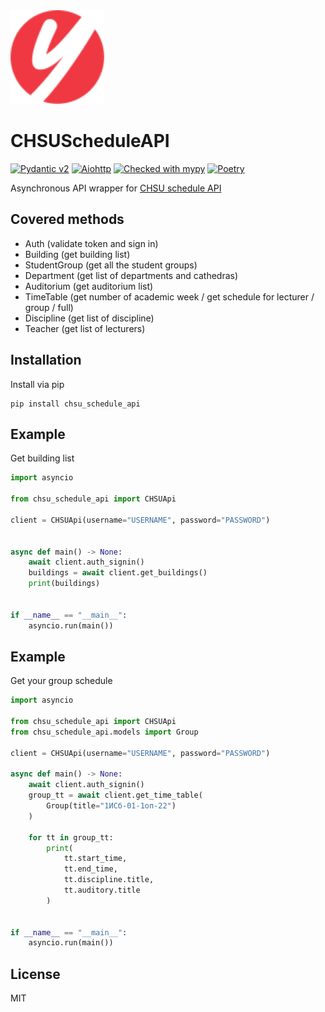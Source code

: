 <img src="https://raw.githubusercontent.com/vovchic17/static/main/src/logo.svg" alt="drawing" width="150"/>


# CHSUScheduleAPI
[![Pydantic v2](https://img.shields.io/endpoint?url=https://raw.githubusercontent.com/pydantic/pydantic/main/docs/badge/v2.json)](https://pydantic.dev)
[![Aiohttp](https://img.shields.io/badge/aiohttp-v3.9.3-2c5bb4?logo=aiohttp)](https://docs.aiohttp.org/en/stable/)
[![Checked with mypy](https://img.shields.io/endpoint?url=https://raw.githubusercontent.com/vovchic17/static/main/src/badges/mypy.json)](https://mypy-lang.org/)
[![Poetry](https://img.shields.io/endpoint?url=https://python-poetry.org/badge/v0.json)](https://python-poetry.org/)

Asynchronous API wrapper for [CHSU schedule API](api.chsu.ru)

## Covered methods
* Auth (validate token and sign in)
* Building (get building list)
* StudentGroup (get all the student groups)
* Department (get list of departments and cathedras)
* Auditorium (get auditorium list)
* TimeTable (get number of academic week / get schedule for lecturer / group / full)
* Discipline (get list of discipline)
* Teacher (get list of lecturers)

## Installation

Install via pip

```shell
pip install chsu_schedule_api
```

## Example
Get building list
```python
import asyncio

from chsu_schedule_api import CHSUApi

client = CHSUApi(username="USERNAME", password="PASSWORD")


async def main() -> None:
    await client.auth_signin()
    buildings = await client.get_buildings()
    print(buildings)


if __name__ == "__main__":
    asyncio.run(main())
```

## Example
Get your group schedule
```python
import asyncio

from chsu_schedule_api import CHSUApi
from chsu_schedule_api.models import Group

client = CHSUApi(username="USERNAME", password="PASSWORD")

async def main() -> None:
    await client.auth_signin()
    group_tt = await client.get_time_table(
        Group(title="1ИСб-01-1оп-22")
    )

    for tt in group_tt:
        print(
            tt.start_time,
            tt.end_time,
            tt.discipline.title,
            tt.auditory.title
        )


if __name__ == "__main__":
    asyncio.run(main())
```

## License
MIT